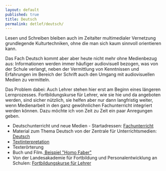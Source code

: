 ```yaml
---
layout: default
published: true
title: Deutsch
permalink: detlef/deutsch/
---
```


Lesen und Schreiben bleiben auch im Zeitalter multimedialer Vernetzung grundlegende Kulturtechniken, ohne die man sich kaum sinnvoll orientieren kann.

Das Fach Deutsch kommt aber aber heute nicht mehr ohne Medienbezug aus: Informationen werden immer häufiger audiovisuell bezogen, was von der Schule verlangt, neben der Vermittlung von Kenntnissen und Erfahrungen im Bereich der Schrift auch den Umgang mit audiovisuellen Medien zu vermitteln.

Das Problem dabei: Auch Lehrer stehen hier erst am Beginn eines längeren Lernprozesses. Fortbildungskurse für Lehrer, wie sie hie und da angeboten werden, sind sicher nützlich, sie helfen aber nur dann langfristig weiter, wenn Medienarbeit in den ganz gewöhnlichen Fachunterricht integriert werden können. Dazu möchte ich von Zeit zu Zeit ein paar Anregungen geben.

* Deutschunterricht und neue Medien - Startadressen: [Fachunterricht](http://www.sondershaus.de/deutsch.htm)
* Material zum Thema Deutsch von der Zentrale für Unterrichtsmedien: [Deutsch](http://deutsch.zum.de/)
* [Textinterpretation](http://www.zeiler.me/detlef/deutsch/textinterpretation)
* Texterörterung
* Buch und Film.[ Beispiel "Homo Faber"](http://www.zeiler.me/detlef/deutsch/homo-faber)
* Von der Landesakademie für Fortbildung und Personalentwicklung an Schulen: [Fortbildungskurse für Lehrer](http://www.lehrerfortbildung-bw.de/)